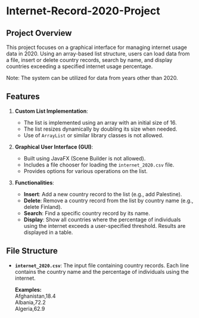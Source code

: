 # Internet-Record-2020-Project

## Project Overview
This project focuses on a graphical interface for managing internet usage data in 2020. Using an array-based list structure,
users can load data from a file, insert or delete country records, search by name, and display countries exceeding a specified internet usage percentage. 

Note: The system can be utilized for data from years other than 2020.

## Features
1. **Custom List Implementation**:
    - The list is implemented using an array with an initial size of 16.
    - The list resizes dynamically by doubling its size when needed.
    - Use of `ArrayList` or similar library classes is not allowed.

2. **Graphical User Interface (GUI)**:
    - Built using JavaFX (Scene Builder is not allowed).
    - Includes a file chooser for loading the `internet_2020.csv` file.
    - Provides options for various operations on the list.
  
3. **Functionalities**:
    - **Insert**: Add a new country record to the list (e.g., add Palestine).
    - **Delete**: Remove a country record from the list by country name (e.g., delete Finland).
    - **Search**: Find a specific country record by its name.
    - **Display**: Show all countries where the percentage of individuals using the internet exceeds a user-specified threshold. Results are displayed in a table.

## File Structure
- **`internet_2020.csv`**: The input file containing country records. Each line contains the country name and the percentage of individuals using the internet.
    
  **Examples:**
  <br>
  Afghanistan,18.4
  <br>
  Albania,72.2
  <br>
  Algeria,62.9
  
